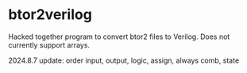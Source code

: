 # btor2verilog
Hacked together program to convert btor2 files to Verilog. Does not currently support arrays.

2024.8.7 update: order input, output, logic, assign, always comb, state
